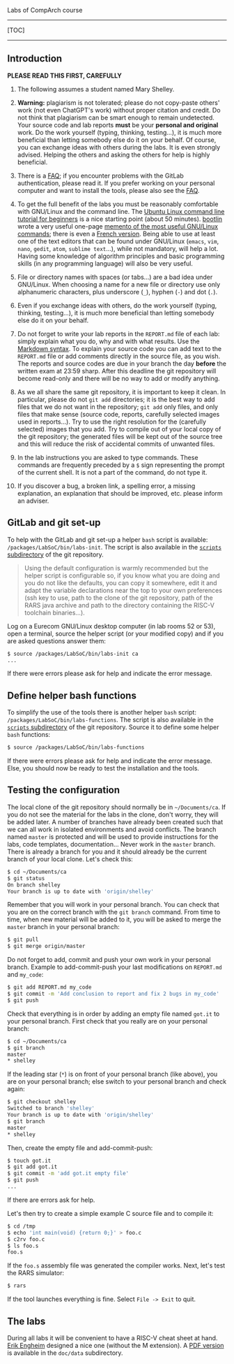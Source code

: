 <!-- MASTER-ONLY: DO NOT MODIFY THIS FILE

Copyright © Telecom Paris
Copyright © Renaud Pacalet (renaud.pacalet@telecom-paris.fr)

This file must be used under the terms of the CeCILL. This source
file is licensed as described in the file COPYING, which you should
have received as part of this distribution. The terms are also
available at:
https://cecill.info/licences/Licence_CeCILL_V2.1-en.html
-->

Labs of CompArch course

---

[TOC]

---

## Introduction

**PLEASE READ THIS FIRST, CAREFULLY**

1. The following assumes a student named Mary Shelley.

1. **Warning:** plagiarism is not tolerated; please do not copy-paste others' work (not even ChatGPT's work) without proper citation and credit.
   Do not think that plagiarism can be smart enough to remain undetected.
   Your source code and lab reports **must** be your **personal and original** work.
   Do the work yourself (typing, thinking, testing…), it is much more beneficial than letting somebody else do it on your behalf.
   Of course, you can exchange ideas with others during the labs.
   It is even strongly advised.
   Helping the others and asking the others for help is highly beneficial.

1. There is a [FAQ]; if you encounter problems with the GitLab authentication, please read it.
   If you prefer working on your personal computer and want to install the tools, please also see the [FAQ].

1. To get the full benefit of the labs you must be reasonably comfortable with GNU/Linux and the command line.
  The [Ubuntu Linux command line tutorial for beginners] is a nice starting point (about 50 minutes).
  [bootlin] wrote a very useful one-page [memento of the most useful GNU/Linux commands]; there is even a [French version](doc/data/command_memento_fr.pdf).
   Being able to use at least one of the text editors that can be found under GNU/Linux (`emacs`, `vim`, `nano`, `gedit`, `atom`, `sublime text`…), while not mandatory, will help a lot.
   Having some knowledge of algorithm principles and basic programming skills (in any programming language) will also be very useful.

1. File or directory names with spaces (or tabs…) are a bad idea under GNU/Linux.
   When choosing a name for a new file or directory use only alphanumeric characters, plus underscore (`_`), hyphen (`-`) and dot (`.`).

1. Even if you exchange ideas with others, do the work yourself (typing, thinking, testing…), it is much more beneficial than letting somebody else do it on your behalf.

1. Do not forget to write your lab reports in the `REPORT.md` file of each lab: simply explain what you do, why and with what results.
   Use the [Markdown syntax].
   To explain your source code you can add text to the `REPORT.md` file or add comments directly in the source file, as you wish.
   The reports and source codes are due in your branch the day **before** the written exam at 23:59 sharp.
   After this deadline the git repository will become read-only and there will be no way to add or modify anything.

1. As we all share the same git repository, it is important to keep it clean.
   In particular, please do not `git add` directories; it is the best way to add files that we do not want in the repository; `git add` only files, and only files that make sense (source code, reports, carefully selected images used in reports…).
   Try to use the right resolution for the (carefully selected) images that you add.
   Try to compile out of your local copy of the git repository; the generated files will be kept out of the source tree and this will reduce the risk of accidental commits of unwanted files.

1. In the lab instructions you are asked to type commands.
   These commands are frequently preceded by a `$` sign representing the prompt of the current shell.
   It is not a part of the command, do not type it.

1. If you discover a bug, a broken link, a spelling error, a missing explanation, an explanation that should be improved, etc. please inform an adviser.

## GitLab and git set-up

To help with the GitLab and git set-up a helper `bash` script is available: `/packages/LabSoC/bin/labs-init`.
The script is also available in the [`scripts` subdirectory] of the git repository.

> Using the default configuration is warmly recommended but the helper script is configurable so, if you know what you are doing and you do not like the defaults, you can copy it somewhere, edit it and adapt the variable declarations near the top to your own preferences (ssh key to use, path to the clone of the git repository, path of the RARS java archive and path to the directory containing the RISC-V toolchain binaries…).

Log on a Eurecom GNU/Linux desktop computer (in lab rooms 52 or 53), open a terminal, source the helper script (or your modified copy) and if you are asked questions answer them:

```bash
$ source /packages/LabSoC/bin/labs-init ca
...
```

If there were errors please ask for help and indicate the error message.

## Define helper bash functions

To simplify the use of the tools there is another helper `bash` script: `/packages/LabSoC/bin/labs-functions`.
The script is also available in the [`scripts` subdirectory] of the git repository.
Source it to define some helper `bash` functions:

```bash
$ source /packages/LabSoC/bin/labs-functions
```

If there were errors please ask for help and indicate the error message.
Else, you should now be ready to test the installation and the tools.

## Testing the configuration

The local clone of the git repository should normally be in `~/Documents/ca`.
If you do not see the material for the labs in the clone, don't worry, they will be added later.
A number of branches have already been created such that we can all work in isolated environments and avoid conflicts.
The branch named `master` is protected and will be used to provide instructions for the labs, code templates, documentation…
Never work in the `master` branch.
There is already a branch for you and it should already be the current branch of your local clone.
Let's check this:

```bash
$ cd ~/Documents/ca
$ git status
On branch shelley
Your branch is up to date with 'origin/shelley'
```

Remember that you will work in your personal branch.
You can check that you are on the correct branch with the `git branch` command.
From time to time, when new material will be added to it, you will be asked to merge the `master` branch in your personal branch:

```bash
$ git pull
$ git merge origin/master
```

Do not forget to add, commit and push your own work in your personal branch.
Example to add-commit-push your last modifications on `REPORT.md` and `my_code`:

```bash
$ git add REPORT.md my_code
$ git commit -m 'Add conclusion to report and fix 2 bugs in my_code'
$ git push
```

Check that everything is in order by adding an empty file named `got.it` to your personal branch.
First check that you really are on your personal branch:

```bash
$ cd ~/Documents/ca
$ git branch
master
* shelley
```

If the leading star (`*`) is on front of your personal branch (like above), you are on your personal branch; else switch to your personal branch and check again:

```bash
$ git checkout shelley
Switched to branch 'shelley'
Your branch is up to date with 'origin/shelley'
$ git branch
master
* shelley
```

Then, create the empty file and add-commit-push:

```bash
$ touch got.it
$ git add got.it
$ git commit -m 'add got.it empty file'
$ git push
...
```

If there are errors ask for help.

Let's then try to create a simple example C source file and to compile it:

```bash
$ cd /tmp
$ echo 'int main(void) {return 0;}' > foo.c
$ c2rv foo.c
$ ls foo.s
foo.s
```

If the `foo.s` assembly file was generated the compiler works.
Next, let's test the RARS simulator:

```bash
$ rars
```

If the tool launches everything is fine.
Select `File -> Exit` to quit.

## The labs

During all labs it will be convenient to have a RISC-V cheat sheet at hand.
[Erik Engheim](https://itnext.io/risc-v-instruction-set-cheatsheet-70961b4bbe8) designed a nice one (without the M extension).
A [PDF version](doc/data/RISC-V-cheatsheet.pdf) is available in the `doc/data` subdirectory.

[bootlin]: https://bootlin.com/
[memento of the most useful GNU/Linux commands]: doc/data/command_memento.pdf
[French version]: doc/data/command_memento_fr.pdf
[Markdown syntax]: https://www.markdowntutorial.com/
[Ubuntu Linux command line tutorial for beginners]: https://ubuntu.com/tutorials/command-line-for-beginners
[FAQ]: FAQ.md
[`scripts` subdirectory]: https://gitlab.eurecom.fr/renaud.pacalet/ca/-/tree/master/scripts

<!-- vim: set tabstop=4 softtabstop=4 shiftwidth=4 expandtab textwidth=0: -->
